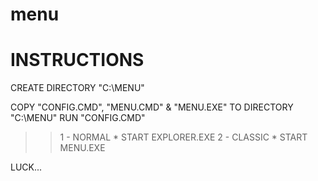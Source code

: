# menu

INSTRUCTIONS
============
CREATE DIRECTORY "C:\MENU"

COPY "CONFIG.CMD", "MENU.CMD" & "MENU.EXE" TO DIRECTORY "C:\MENU"
RUN "CONFIG.CMD" 
>> 1 - NORMAL * START EXPLORER.EXE
>> 2 - CLASSIC * START MENU.EXE

LUCK...
